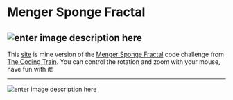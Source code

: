 
# Menger Sponge Fractal
![enter image description here](https://shiffman.net/images/train.png)
---

This [site](https://cassiofb-dev.github.io/menger-sponge-fractal/) is mine version of the [Menger Sponge Fractal](https://thecodingtrain.com/CodingChallenges/002-mengersponge.html) code challenge from [The Coding Train](https://thecodingtrain.com/).
You can control the rotation and zoom with your mouse, have fun with it!

---

![enter image description here](https://i.imgur.com/2QY0KyK.png)
